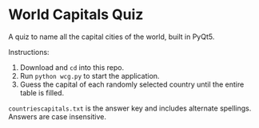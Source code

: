 # World Capitals Quiz
A quiz to name all the capital cities of the world, built in PyQt5.

Instructions:
  1. Download and `cd` into this repo.
  2. Run `python wcg.py` to start the application.
  3. Guess the capital of each randomly selected country until the entire table is filled.
 
`countriescapitals.txt` is the answer key and includes alternate spellings. Answers are case insensitive.
